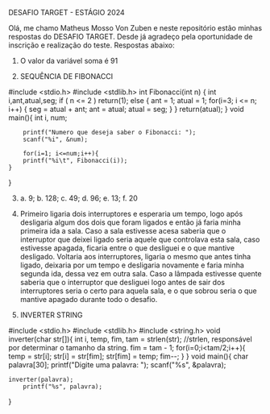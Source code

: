 DESAFIO TARGET - ESTÁGIO 2024

Olá, me chamo Matheus Mosso Von Zuben e neste repositório estão minhas respostas do DESAFIO TARGET. Desde já agradeço pela oportunidade de inscrição e realização do teste. Respostas abaixo:

1) O valor da variável soma é 91

2) SEQUÊNCIA DE FIBONACCI

#include <stdio.h>
#include <stdlib.h>
int Fibonacci(int n)
{
int i,ant,atual,seg;
if ( n <= 2 ) return(1);
else
{
    ant = 1;
    atual = 1;
    for(i=3; i <= n; i++)
    {
        seg = atual + ant;
        ant = atual;
        atual = seg;
    }
}
    return(atual);
}
void main(){
    int i, num;

    	printf("Numero que deseja saber o Fibonacci: ");
    	scanf("%i", &num);

    	for(i=1; i<=num;i++){
        printf("%i\t", Fibonacci(i));
    }
}

3) a. 9; b. 128; c. 49; d. 96; e. 13; f. 20

4) Primeiro ligaria dois interruptores e esperaria um tempo, logo após desligaria algum dos dois que foram ligados e então já faria minha primeira ida a sala. Caso a sala estivesse acesa saberia que o interruptor que deixei ligado seria aquele que controlava esta sala, caso estivesse apagada, ficaria entre o que desliguei e o que mantive desligado. Voltaria aos interruptores, ligaria o mesmo que antes tinha ligado, deixaria por um tempo e desligaria novamente e faria minha segunda ida, dessa vez em outra sala. Caso a lâmpada estivesse quente saberia que o interruptor que desliguei logo antes de sair dos interruptores seria o certo para aquela sala, e o que sobrou seria o que mantive apagado durante todo o desafio.

5) INVERTER STRING

#include <stdio.h>
#include <stdlib.h>
#include <string.h>
void inverter(char str[]){
    int i, temp, fim, tam = strlen(str);
    //strlen, responsável por determinar o tamanho da string.
    fim = tam - 1;
    for(i=0;i<tam/2;i++){
        temp = str[i];
        str[i] = str[fim];
        str[fim] = temp;
        fim--;
    }
}
void main(){
	char palavra[30];
    	printf("Digite uma palavra: ");
    	scanf("%s", &palavra);

	inverter(palavra);
    	printf("%s", palavra);
}
